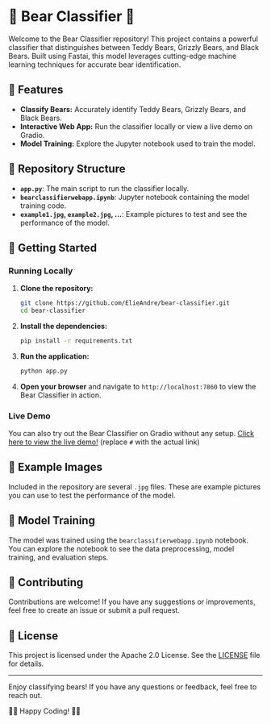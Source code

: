 # 🐻 Bear Classifier 🐻

Welcome to the Bear Classifier repository! This project contains a powerful classifier that distinguishes between Teddy Bears, Grizzly Bears, and Black Bears. Built using Fastai, this model leverages cutting-edge machine learning techniques for accurate bear identification.

## 🌟 Features
- **Classify Bears:** Accurately identify Teddy Bears, Grizzly Bears, and Black Bears.
- **Interactive Web App:** Run the classifier locally or view a live demo on Gradio.
- **Model Training:** Explore the Jupyter notebook used to train the model.

## 📂 Repository Structure
- **`app.py`**: The main script to run the classifier locally.
- **`bearclassifierwebapp.ipynb`**: Jupyter notebook containing the model training code.
- **`example1.jpg`, `example2.jpg`, ...**: Example pictures to test and see the performance of the model.

## 🚀 Getting Started

### Running Locally
1. **Clone the repository:**
    ```bash
    git clone https://github.com/ElieAndre/bear-classifier.git
    cd bear-classifier
    ```

2. **Install the dependencies:**
    ```bash
    pip install -r requirements.txt
    ```

3. **Run the application:**
    ```bash
    python app.py
    ```

4. **Open your browser** and navigate to `http://localhost:7860` to view the Bear Classifier in action.

### Live Demo
You can also try out the Bear Classifier on Gradio without any setup. [Click here to view the live demo!](https://huggingface.co/spaces/ElieDisso/fastai_bearclassifier) (replace `#` with the actual link)

## 📸 Example Images
Included in the repository are several `.jpg` files. These are example pictures you can use to test the performance of the model.

## 📓 Model Training
The model was trained using the `bearclassifierwebapp.ipynb` notebook. You can explore the notebook to see the data preprocessing, model training, and evaluation steps.

## 🤝 Contributing
Contributions are welcome! If you have any suggestions or improvements, feel free to create an issue or submit a pull request.

## 📜 License
This project is licensed under the Apache 2.0 License. See the [LICENSE](LICENSE) file for details.

---

Enjoy classifying bears! If you have any questions or feedback, feel free to reach out.

🐻🎉 Happy Coding! 🎉🐻
